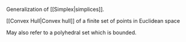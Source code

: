 Generalization of [[Simplex|simplices]].

[[Convex Hull|Convex hull]] of a finite set of points in Euclidean space

May also refer to a polyhedral set which is bounded.
